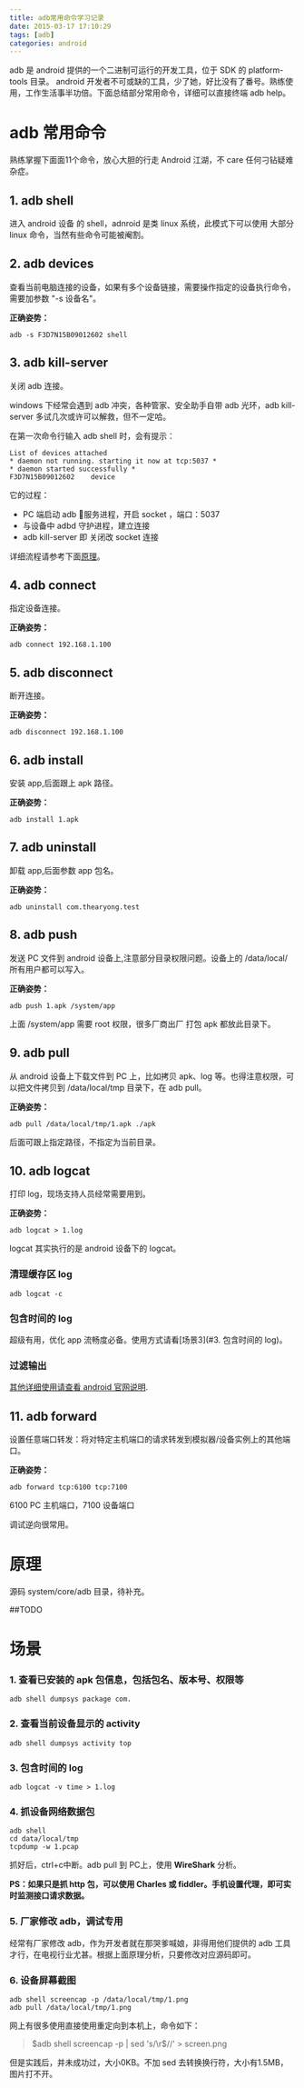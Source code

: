 ```yaml
---
title: adb常用命令学习记录
date: 2015-03-17 17:10:29
tags: [adb]
categories: android
---
```


adb 是 android 提供的一个二进制可运行的开发工具，位于 SDK 的 platform-tools 目录。 android 开发者不可或缺的工具，少了她，好比没有了番号。熟练使用，工作生活事半功倍。下面总结部分常用命令，详细可以直接终端 adb help。

<!-- more -->

# adb 常用命令

熟练掌握下面面11个命令，放心大胆的行走 Android 江湖，不 care 任何刁钻疑难杂症。

## 1. adb shell

进入 android 设备 的 shell，adnroid 是类 linux 系统，此模式下可以使用 大部分 linux 命令，当然有些命令可能被阉割。

## 2. adb devices

查看当前电脑连接的设备，如果有多个设备链接，需要操作指定的设备执行命令，需要加参数 "-s 设备名"。

**正确姿势：**

``` shell
adb -s F3D7N15B09012602 shell
```



## 3. adb kill-server

关闭 adb 连接。

windows 下经常会遇到 adb 冲突，各种管家、安全助手自带 adb 光环，adb kill-server 多试几次或许可以解救，但不一定哈。

在第一次命令行输入 adb shell 时，会有提示：

``` shell
List of devices attached
* daemon not running. starting it now at tcp:5037 *
* daemon started successfully *
F3D7N15B09012602	device
```

它的过程：

- PC 端启动 adb 服务进程，开启 socket ，端口：5037
- 与设备中 adbd 守护进程，建立连接
- adb kill-server 即 关闭改 socket 连接

详细流程请参考下面[原理](#原理)。


## 4. adb connect

指定设备连接。

**正确姿势：**

``` shell
adb connect 192.168.1.100
```



## 5.  adb disconnect

断开连接。

**正确姿势：**

``` shell
adb disconnect 192.168.1.100
```



## 6. adb install 

安装 app,后面跟上 apk 路径。

**正确姿势：**

```shell
adb install 1.apk
```

## 7. adb  uninstall 

卸载 app,后面参数  app 包名。

**正确姿势：**

```shell
adb uninstall com.thearyong.test
```

## 8. adb push 

发送 PC 文件到 android 设备上,注意部分目录权限问题。设备上的 /data/local/ 所有用户都可以写入。

**正确姿势：**

```shell
adb push 1.apk /system/app
```

上面 /system/app 需要 root 权限，很多厂商出厂 打包 apk 都放此目录下。

## 9. adb pull

从 android  设备上下载文件到 PC 上，比如拷贝 apk、log 等。也得注意权限，可以把文件拷贝到 /data/local/tmp 目录下，在 adb pull。

**正确姿势：**

```shell
adb pull /data/local/tmp/1.apk ./apk
```

后面可跟上指定路径，不指定为当前目录。

## 10. adb logcat

打印 log，现场支持人员经常需要用到。

**正确姿势：**

```shell
adb logcat > 1.log
```

logcat 其实执行的是 android 设备下的 logcat。

### 清理缓存区 log

``` shell
adb logcat -c
```

### 包含时间的 log

超级有用，优化 app 流畅度必备。使用方式请看[场景3](#3. 包含时间的 log)。

### 过滤输出


[其他详细使用请查看 android 官网说明](https://developer.android.com/studio/command-line/logcat.html?hl=zh-cn).


## 11. adb forward

设置任意端口转发：将对特定主机端口的请求转发到模拟器/设备实例上的其他端口。

**正确姿势：**

```shell
adb forward tcp:6100 tcp:7100
```

6100 PC 主机端口，7100 设备端口

调试逆向很常用。

# 原理

源码 system/core/adb 目录，待补充。

##TODO

# 场景

### 1. 查看已安装的 apk 包信息，包括包名、版本号、权限等
``` shell
adb shell dumpsys package com.
```

### 2. 查看当前设备显示的 activity
``` shell
adb shell dumpsys activity top
```

### 3. 包含时间的 log
``` shell
adb logcat -v time > 1.log
```
### 4. 抓设备网络数据包

``` shell
adb shell
cd data/local/tmp
tcpdump -w 1.pcap
```

抓好后，ctrl+c中断。adb pull 到 PC上，使用 **WireShark** 分析。

**PS：如果只是抓 http 包，可以使用 Charles 或 fiddler。手机设置代理，即可实时监测接口请求数据。**

### 5. 厂家修改 adb，调试专用

经常有厂家修改 adb，作为开发者就在那哭爹喊娘，非得用他们提供的 adb 工具才行，在电视行业尤甚。根据上面原理分析，只要修改对应源码即可。

### 6. 设备屏幕截图
``` shell
adb shell screencap -p /data/local/tmp/1.png
adb pull /data/local/tmp/1.png 
```

网上有很多使用直接使用重定向到本机上，命令如下：

> $adb shell screencap -p | sed 's/\r$//' > screen.png

但是实践后，并未成功过，大小0KB。不加 sed 去转换换行符，大小有1.5MB，图片打不开。